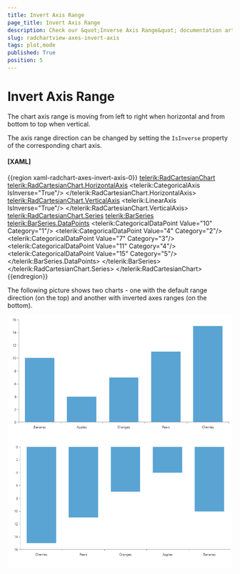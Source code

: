 ```yaml
---
title: Invert Axis Range
page_title: Invert Axis Range
description: Check our &quot;Inverse Axis Range&quot; documentation article for the RadChartView {{ site.framework_name }} control.
slug: radchartview-axes-invert-axis
tags: plot,mode
published: True
position: 5
---
```


# Invert Axis Range

The chart axis range is moving from left to right when horizontal and from bottom to top when vertical.

The axis range direction can be changed by setting the `IsInverse` property of the corresponding chart axis.

#### __[XAML]__
{{region xaml-radchart-axes-invert-axis-0}}
	<telerik:RadCartesianChart>
		<telerik:RadCartesianChart.HorizontalAxis>
			<telerik:CategoricalAxis IsInverse="True"/>
		</telerik:RadCartesianChart.HorizontalAxis>	
		<telerik:RadCartesianChart.VerticalAxis>
			<telerik:LinearAxis IsInverse="True"/>
		</telerik:RadCartesianChart.VerticalAxis>	
		<telerik:RadCartesianChart.Series>
			<telerik:BarSeries>
				<telerik:BarSeries.DataPoints>
					<telerik:CategoricalDataPoint Value="10" Category="1"/>
					<telerik:CategoricalDataPoint Value="4" Category="2"/>
					<telerik:CategoricalDataPoint Value="7" Category="3"/>
					<telerik:CategoricalDataPoint Value="11" Category="4"/>
					<telerik:CategoricalDataPoint Value="15" Category="5"/>
				</telerik:BarSeries.DataPoints>
			</telerik:BarSeries>
		</telerik:RadCartesianChart.Series>
	</telerik:RadCartesianChart>
{{endregion}}

The following picture shows two charts - one with the default range direction (on the top) and another with inverted axes ranges (on the bottom).

![Inverted Axis Range](images/radchartview-axes-invert-axis-0.png)
